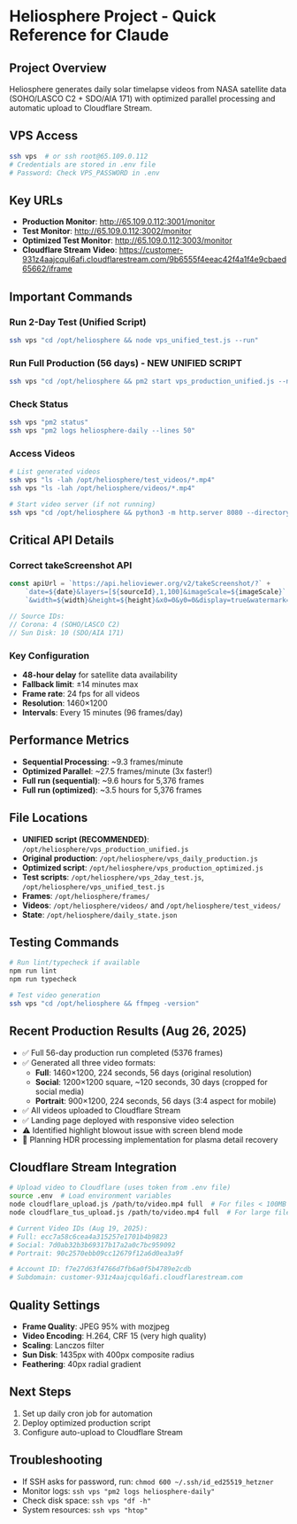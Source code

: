 # Heliosphere Project - Quick Reference for Claude

## Project Overview
Heliosphere generates daily solar timelapse videos from NASA satellite data (SOHO/LASCO C2 + SDO/AIA 171) with optimized parallel processing and automatic upload to Cloudflare Stream.

## VPS Access
```bash
ssh vps  # or ssh root@65.109.0.112
# Credentials are stored in .env file
# Password: Check VPS_PASSWORD in .env
```

## Key URLs
- **Production Monitor**: http://65.109.0.112:3001/monitor
- **Test Monitor**: http://65.109.0.112:3002/monitor  
- **Optimized Test Monitor**: http://65.109.0.112:3003/monitor
- **Cloudflare Stream Video**: https://customer-931z4aajcqul6afi.cloudflarestream.com/9b6555f4eeac42f4a1f4e9cbaed65662/iframe

## Important Commands

### Run 2-Day Test (Unified Script)
```bash
ssh vps "cd /opt/heliosphere && node vps_unified_test.js --run"
```

### Run Full Production (56 days) - NEW UNIFIED SCRIPT
```bash
ssh vps "cd /opt/heliosphere && pm2 start vps_production_unified.js --name heliosphere-unified -- --run"
```

### Check Status
```bash
ssh vps "pm2 status"
ssh vps "pm2 logs heliosphere-daily --lines 50"
```

### Access Videos
```bash
# List generated videos
ssh vps "ls -lah /opt/heliosphere/test_videos/*.mp4"
ssh vps "ls -lah /opt/heliosphere/videos/*.mp4"

# Start video server (if not running)
ssh vps "cd /opt/heliosphere && python3 -m http.server 8080 --directory test_videos &"
```

## Critical API Details

### Correct takeScreenshot API
```javascript
const apiUrl = `https://api.helioviewer.org/v2/takeScreenshot/?` +
    `date=${date}&layers=[${sourceId},1,100]&imageScale=${imageScale}` +
    `&width=${width}&height=${height}&x0=0&y0=0&display=true&watermark=false`;

// Source IDs:
// Corona: 4 (SOHO/LASCO C2)  
// Sun Disk: 10 (SDO/AIA 171)
```

### Key Configuration
- **48-hour delay** for satellite data availability
- **Fallback limit**: ±14 minutes max
- **Frame rate**: 24 fps for all videos
- **Resolution**: 1460×1200
- **Intervals**: Every 15 minutes (96 frames/day)

## Performance Metrics
- **Sequential Processing**: ~9.3 frames/minute
- **Optimized Parallel**: ~27.5 frames/minute (3x faster!)
- **Full run (sequential)**: ~9.6 hours for 5,376 frames
- **Full run (optimized)**: ~3.5 hours for 5,376 frames

## File Locations
- **UNIFIED script (RECOMMENDED)**: `/opt/heliosphere/vps_production_unified.js`
- **Original production**: `/opt/heliosphere/vps_daily_production.js`
- **Optimized script**: `/opt/heliosphere/vps_production_optimized.js`
- **Test scripts**: `/opt/heliosphere/vps_2day_test.js`, `/opt/heliosphere/vps_unified_test.js`
- **Frames**: `/opt/heliosphere/frames/`
- **Videos**: `/opt/heliosphere/videos/` and `/opt/heliosphere/test_videos/`
- **State**: `/opt/heliosphere/daily_state.json`

## Testing Commands
```bash
# Run lint/typecheck if available
npm run lint
npm run typecheck

# Test video generation
ssh vps "cd /opt/heliosphere && ffmpeg -version"
```

## Recent Production Results (Aug 26, 2025)
- ✅ Full 56-day production run completed (5376 frames)
- ✅ Generated all three video formats:
  - **Full**: 1460×1200, 224 seconds, 56 days (original resolution)
  - **Social**: 1200×1200 square, ~120 seconds, 30 days (cropped for social media)
  - **Portrait**: 900×1200, 224 seconds, 56 days (3:4 aspect for mobile)
- ✅ All videos uploaded to Cloudflare Stream
- ✅ Landing page deployed with responsive video selection
- ⚠️ Identified highlight blowout issue with screen blend mode
- 🔄 Planning HDR processing implementation for plasma detail recovery

## Cloudflare Stream Integration
```bash
# Upload video to Cloudflare (uses token from .env file)
source .env  # Load environment variables
node cloudflare_upload.js /path/to/video.mp4 full  # For files < 100MB
node cloudflare_tus_upload.js /path/to/video.mp4 full  # For large files

# Current Video IDs (Aug 19, 2025):
# Full: ecc7a58c6cea4a315257e1701b4b9823
# Social: 7d0ab32b3b69317b17a2a0c7bc959092
# Portrait: 90c2570ebb09cc12679f12a6d0ea3a9f

# Account ID: f7e27d63f4766d7fb6a0f5b4789e2cdb
# Subdomain: customer-931z4aajcqul6afi.cloudflarestream.com
```

## Quality Settings
- **Frame Quality**: JPEG 95% with mozjpeg
- **Video Encoding**: H.264, CRF 15 (very high quality)
- **Scaling**: Lanczos filter
- **Sun Disk**: 1435px with 400px composite radius
- **Feathering**: 40px radial gradient

## Next Steps
1. Set up daily cron job for automation
2. Deploy optimized production script
3. Configure auto-upload to Cloudflare Stream

## Troubleshooting
- If SSH asks for password, run: `chmod 600 ~/.ssh/id_ed25519_hetzner`
- Monitor logs: `ssh vps "pm2 logs heliosphere-daily"`
- Check disk space: `ssh vps "df -h"`
- System resources: `ssh vps "htop"`